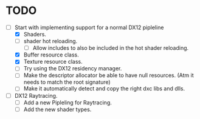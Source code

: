 # TODO

- [ ] Start with implementing support for a normal DX12 pipleline
  - [x] Shaders.
  - [ ] shader hot reloading.
    - [ ] Allow includes to also be included in the hot shader reloading.
  - [x] Buffer resource class.
  - [x] Texture resource class.
  - [ ] Try using the DX12 residency manager.
  - [ ] Make the descriptor allocator be able to have null resources. (Atm it needs to match the root signature)
  - [ ] Make it automatically detect and copy the right dxc libs and dlls.

- [ ] DX12 Raytracing.
  - [ ] Add a new Pipleling for Raytracing.
  - [ ] Add the new shader types.
